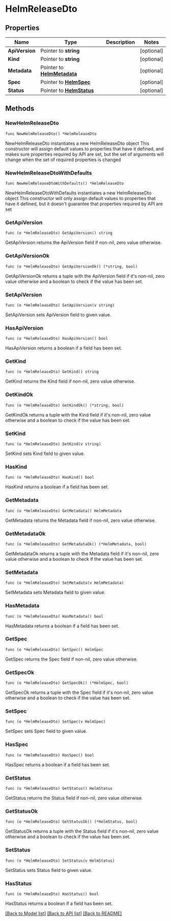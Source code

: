 # HelmReleaseDto

## Properties

Name | Type | Description | Notes
------------ | ------------- | ------------- | -------------
**ApiVersion** | Pointer to **string** |  | [optional] 
**Kind** | Pointer to **string** |  | [optional] 
**Metadata** | Pointer to [**HelmMetadata**](HelmMetadata.md) |  | [optional] 
**Spec** | Pointer to [**HelmSpec**](HelmSpec.md) |  | [optional] 
**Status** | Pointer to [**HelmStatus**](HelmStatus.md) |  | [optional] 

## Methods

### NewHelmReleaseDto

`func NewHelmReleaseDto() *HelmReleaseDto`

NewHelmReleaseDto instantiates a new HelmReleaseDto object
This constructor will assign default values to properties that have it defined,
and makes sure properties required by API are set, but the set of arguments
will change when the set of required properties is changed

### NewHelmReleaseDtoWithDefaults

`func NewHelmReleaseDtoWithDefaults() *HelmReleaseDto`

NewHelmReleaseDtoWithDefaults instantiates a new HelmReleaseDto object
This constructor will only assign default values to properties that have it defined,
but it doesn't guarantee that properties required by API are set

### GetApiVersion

`func (o *HelmReleaseDto) GetApiVersion() string`

GetApiVersion returns the ApiVersion field if non-nil, zero value otherwise.

### GetApiVersionOk

`func (o *HelmReleaseDto) GetApiVersionOk() (*string, bool)`

GetApiVersionOk returns a tuple with the ApiVersion field if it's non-nil, zero value otherwise
and a boolean to check if the value has been set.

### SetApiVersion

`func (o *HelmReleaseDto) SetApiVersion(v string)`

SetApiVersion sets ApiVersion field to given value.

### HasApiVersion

`func (o *HelmReleaseDto) HasApiVersion() bool`

HasApiVersion returns a boolean if a field has been set.

### GetKind

`func (o *HelmReleaseDto) GetKind() string`

GetKind returns the Kind field if non-nil, zero value otherwise.

### GetKindOk

`func (o *HelmReleaseDto) GetKindOk() (*string, bool)`

GetKindOk returns a tuple with the Kind field if it's non-nil, zero value otherwise
and a boolean to check if the value has been set.

### SetKind

`func (o *HelmReleaseDto) SetKind(v string)`

SetKind sets Kind field to given value.

### HasKind

`func (o *HelmReleaseDto) HasKind() bool`

HasKind returns a boolean if a field has been set.

### GetMetadata

`func (o *HelmReleaseDto) GetMetadata() HelmMetadata`

GetMetadata returns the Metadata field if non-nil, zero value otherwise.

### GetMetadataOk

`func (o *HelmReleaseDto) GetMetadataOk() (*HelmMetadata, bool)`

GetMetadataOk returns a tuple with the Metadata field if it's non-nil, zero value otherwise
and a boolean to check if the value has been set.

### SetMetadata

`func (o *HelmReleaseDto) SetMetadata(v HelmMetadata)`

SetMetadata sets Metadata field to given value.

### HasMetadata

`func (o *HelmReleaseDto) HasMetadata() bool`

HasMetadata returns a boolean if a field has been set.

### GetSpec

`func (o *HelmReleaseDto) GetSpec() HelmSpec`

GetSpec returns the Spec field if non-nil, zero value otherwise.

### GetSpecOk

`func (o *HelmReleaseDto) GetSpecOk() (*HelmSpec, bool)`

GetSpecOk returns a tuple with the Spec field if it's non-nil, zero value otherwise
and a boolean to check if the value has been set.

### SetSpec

`func (o *HelmReleaseDto) SetSpec(v HelmSpec)`

SetSpec sets Spec field to given value.

### HasSpec

`func (o *HelmReleaseDto) HasSpec() bool`

HasSpec returns a boolean if a field has been set.

### GetStatus

`func (o *HelmReleaseDto) GetStatus() HelmStatus`

GetStatus returns the Status field if non-nil, zero value otherwise.

### GetStatusOk

`func (o *HelmReleaseDto) GetStatusOk() (*HelmStatus, bool)`

GetStatusOk returns a tuple with the Status field if it's non-nil, zero value otherwise
and a boolean to check if the value has been set.

### SetStatus

`func (o *HelmReleaseDto) SetStatus(v HelmStatus)`

SetStatus sets Status field to given value.

### HasStatus

`func (o *HelmReleaseDto) HasStatus() bool`

HasStatus returns a boolean if a field has been set.


[[Back to Model list]](../README.md#documentation-for-models) [[Back to API list]](../README.md#documentation-for-api-endpoints) [[Back to README]](../README.md)


